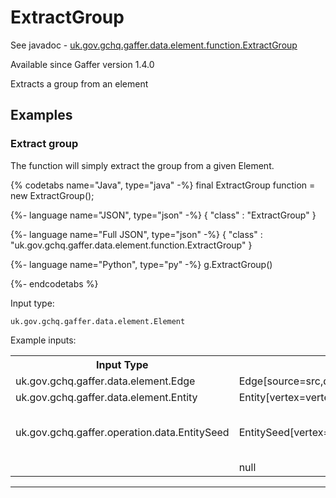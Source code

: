 # ExtractGroup
See javadoc - [uk.gov.gchq.gaffer.data.element.function.ExtractGroup](ref://../../javadoc/gaffer/uk/gov/gchq/gaffer/data/element/function/ExtractGroup.html)

Available since Gaffer version 1.4.0

Extracts a group from an element

## Examples

### Extract group

The function will simply extract the group from a given Element.


{% codetabs name="Java", type="java" -%}
final ExtractGroup function = new ExtractGroup();

{%- language name="JSON", type="json" -%}
{
  "class" : "ExtractGroup"
}

{%- language name="Full JSON", type="json" -%}
{
  "class" : "uk.gov.gchq.gaffer.data.element.function.ExtractGroup"
}

{%- language name="Python", type="py" -%}
g.ExtractGroup()

{%- endcodetabs %}

Input type:

```
uk.gov.gchq.gaffer.data.element.Element
```

Example inputs:
<table style="display: block;">
<tr><th>Input Type</th><th>Input</th><th>Result Type</th><th>Result</th></tr>
<tr><td>uk.gov.gchq.gaffer.data.element.Edge</td><td>Edge[source=src,destination=dest,directed=true,group=EdgeGroup,properties=Properties[]]</td><td>java.lang.String</td><td>EdgeGroup</td></tr>
<tr><td>uk.gov.gchq.gaffer.data.element.Entity</td><td>Entity[vertex=vertex,group=EntityGroup,properties=Properties[]]</td><td>java.lang.String</td><td>EntityGroup</td></tr>
<tr><td>uk.gov.gchq.gaffer.operation.data.EntitySeed</td><td>EntitySeed[vertex=vertex]</td><td></td><td>ClassCastException: uk.gov.gchq.gaffer.operation.data.EntitySeed cannot be cast to uk.gov.gchq.gaffer.data.element.Element</td></tr>
<tr><td></td><td>null</td><td></td><td>null</td></tr>
</table>

-----------------------------------------------

